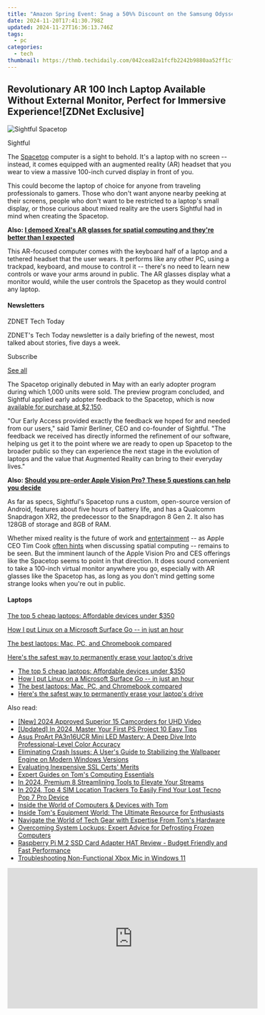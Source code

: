 ```yaml
---
title: "Amazon Spring Event: Snag a 50%% Discount on the Samsung Odyssey G7 Gaming Screen - Limited-Time Offer"
date: 2024-11-20T17:41:30.798Z
updated: 2024-11-27T16:36:13.746Z
tags:
  - pc
categories:
  - tech
thumbnail: https://thmb.techidaily.com/042cea82a1fcfb2242b9880aa52ff1cf0cb7e4c3cd3e6dc3d81f2870623c2d81.jpg
---
```


## Revolutionary AR 100 Inch Laptop Available Without External Monitor, Perfect for Immersive Experience![ZDNet Exclusive]

![Sightful Spacetop](https://www.zdnet.com/a/img/resize/7ff64b211bccdae9e023f61cf988dce7f8e58804/2024/01/18/92490641-9e15-4cbc-b3d4-66c68141e43c/spacetop.jpg?auto=webp&width=1280)

Sightful

The [Spacetop](https://sightful.com/) computer is a sight to behold. It's a laptop with no screen -- instead, it comes equipped with an augmented reality (AR) headset that you wear to view a massive 100-inch curved display in front of you. 

This could become the laptop of choice for anyone from traveling professionals to gamers. Those who don't want anyone nearby peeking at their screens, people who don't want to be restricted to a laptop's small display, or those curious about mixed reality are the users Sightful had in mind when creating the Spacetop. 

**Also: [I demoed Xreal's AR glasses for spatial computing and they're better than I expected](https://www.zdnet.com/article/i-demoed-xreals-ar-glasses-for-spatial-computing-and-theyre-better-than-i-expected/)**

This AR-focused computer comes with the keyboard half of a laptop and a tethered headset that the user wears. It performs like any other PC, using a trackpad, keyboard, and mouse to control it -- there's no need to learn new controls or wave your arms around in public. The AR glasses display what a monitor would, while the user controls the Spacetop as they would control any laptop.

#### Newsletters

ZDNET Tech Today

ZDNET's Tech Today newsletter is a daily briefing of the newest, most talked about stories, five days a week.

 Subscribe

[See all](https://www.zdnet.com/newsletters/)

The Spacetop originally debuted in May with an early adopter program during which 1,000 units were sold. The preview program concluded, and Sightful applied early adopter feedback to the Spacetop, which is now [available for purchase at $2,150](https://sightful.com/).

"Our Early Access provided exactly the feedback we hoped for and needed from our users," said Tamir Berliner, CEO and co-founder of Sightful. "The feedback we received has directly informed the refinement of our software, helping us get it to the point where we are ready to open up Spacetop to the broader public so they can experience the next stage in the evolution of laptops and the value that Augmented Reality can bring to their everyday lives."

**Also: [Should you pre-order Apple Vision Pro? These 5 questions can help you decide](https://www.zdnet.com/article/apple-vision-pro-should-you-pre-order/)**

As far as specs, Sightful's Spacetop runs a custom, open-source version of Android, features about five hours of battery life, and has a Qualcomm Snapdragon XR2, the predecessor to the Snapdragon 8 Gen 2\. It also has 128GB of storage and 8GB of RAM. 

Whether mixed reality is the future of work and [entertainment](https://www.zdnet.com/article/apple-is-now-marketing-vision-pro-as-the-ultimate-entertainment-device/) \-- as Apple CEO Tim Cook [often hints](https://www.zdnet.com/article/apple-vision-pro-in-stores-february-2-pre-orders-start-january-19/) when discussing spatial computing -- remains to be seen. But the imminent launch of the Apple Vision Pro and CES offerings like the Spacetop seems to point in that direction. It does sound convenient to take a 100-inch virtual monitor anywhere you go, especially with AR glasses like the Spacetop has, as long as you don't mind getting some strange looks when you're out in public. 

#### Laptops

[The top 5 cheap laptops: Affordable devices under $350](https://www.zdnet.com/article/best-cheap-laptop/ "The top 5 cheap laptops: Affordable devices under $350")

[How I put Linux on a Microsoft Surface Go -- in just an hour](https://www.zdnet.com/article/how-i-put-linux-on-a-microsoft-surface-go-in-just-an-hour/ "How I put Linux on a Microsoft Surface Go -- in just an hour")

[The best laptops: Mac, PC, and Chromebook compared](https://www.zdnet.com/article/best-laptop/ "The best laptops: Mac, PC, and Chromebook compared")

[Here's the safest way to permanently erase your laptop's drive](https://www.zdnet.com/article/wiping-a-windows-laptop-heres-the-safest-free-way-to-erase-your-personal-data/ "Here's the safest way to permanently erase your laptop's drive")

* [The top 5 cheap laptops: Affordable devices under $350](https://www.zdnet.com/article/best-cheap-laptop/ "The top 5 cheap laptops: Affordable devices under $350")
* [How I put Linux on a Microsoft Surface Go -- in just an hour](https://www.zdnet.com/article/how-i-put-linux-on-a-microsoft-surface-go-in-just-an-hour/ "How I put Linux on a Microsoft Surface Go -- in just an hour")
* [The best laptops: Mac, PC, and Chromebook compared](https://www.zdnet.com/article/best-laptop/ "The best laptops: Mac, PC, and Chromebook compared")
* [Here's the safest way to permanently erase your laptop's drive](https://www.zdnet.com/article/wiping-a-windows-laptop-heres-the-safest-free-way-to-erase-your-personal-data/ "Here's the safest way to permanently erase your laptop's drive")

<ins class="adsbygoogle"
     style="display:block"
     data-ad-format="autorelaxed"
     data-ad-client="ca-pub-7571918770474297"
     data-ad-slot="1223367746"></ins>

<ins class="adsbygoogle"
     style="display:block"
     data-ad-client="ca-pub-7571918770474297"
     data-ad-slot="8358498916"
     data-ad-format="auto"
     data-full-width-responsive="true"></ins>

<span class="atpl-alsoreadstyle">Also read:</span>
<div><ul>
<li><a href="https://fox-cloud.techidaily.com/new-2024-approved-superior-15-camcorders-for-uhd-video/"><u>[New] 2024 Approved Superior 15 Camcorders for UHD Video</u></a></li>
<li><a href="https://vp-tips.techidaily.com/updated-in-2024-master-your-first-ps-project-10-easy-tips/"><u>[Updated] In 2024, Master Your First PS Project 10 Easy Tips</u></a></li>
<li><a href="https://hardware-reviews.techidaily.com/asus-proart-pa3n16ucr-mini-led-mastery-a-deep-dive-into-professional-level-color-accuracy/"><u>Asus ProArt PA3n16UCR Mini LED Mastery: A Deep Dive Into Professional-Level Color Accuracy</u></a></li>
<li><a href="https://program-issues.techidaily.com/eliminating-crash-issues-a-users-guide-to-stabilizing-the-wallpaper-engine-on-modern-windows-versions/"><u>Eliminating Crash Issues: A User's Guide to Stabilizing the Wallpaper Engine on Modern Windows Versions</u></a></li>
<li><a href="https://buynow-help.techidaily.com/evaluating-inexpensive-ssl-certs-merits/"><u>Evaluating Inexpensive SSL Certs' Merits</u></a></li>
<li><a href="https://hardware-reviews.techidaily.com/expert-guides-on-toms-computing-essentials/"><u>Expert Guides on Tom's Computing Essentials</u></a></li>
<li><a href="https://extra-guidance.techidaily.com/in-2024-premium-8-streamlining-tools-to-elevate-your-streams/"><u>In 2024, Premium 8 Streamlining Tools to Elevate Your Streams</u></a></li>
<li><a href="https://unlock-android.techidaily.com/in-2024-top-4-sim-location-trackers-to-easily-find-your-lost-tecno-pop-7-pro-device-by-drfone-android/"><u>In 2024, Top 4 SIM Location Trackers To Easily Find Your Lost Tecno Pop 7 Pro Device</u></a></li>
<li><a href="https://hardware-reviews.techidaily.com/inside-the-world-of-computers-and-devices-with-tom/"><u>Inside the World of Computers & Devices with Tom</u></a></li>
<li><a href="https://hardware-reviews.techidaily.com/inside-toms-equipment-world-the-ultimate-resource-for-enthusiasts/"><u>Inside Tom's Equipment World: The Ultimate Resource for Enthusiasts</u></a></li>
<li><a href="https://hardware-reviews.techidaily.com/navigate-the-world-of-tech-gear-with-expertise-from-toms-hardware/"><u>Navigate the World of Tech Gear with Expertise From Tom's Hardware</u></a></li>
<li><a href="https://win-howtos.techidaily.com/overcoming-system-lockups-expert-advice-for-defrosting-frozen-computers/"><u>Overcoming System Lockups: Expert Advice for Defrosting Frozen Computers</u></a></li>
<li><a href="https://hardware-reviews.techidaily.com/raspberry-pi-m2-ssd-card-adapter-hat-review-budget-friendly-and-fast-performance/"><u>Raspberry Pi M.2 SSD Card Adapter HAT Review - Budget Friendly and Fast Performance</u></a></li>
<li><a href="https://win11.techidaily.com/troubleshooting-non-functional-xbox-mic-in-windows-11/"><u>Troubleshooting Non-Functional Xbox Mic in Windows 11</u></a></li>
</ul></div>

<!-- affiliate ads begin -->
<iframe width="560" height="315" src="https://www.youtube.com/embed/JNxZ4Z6BVCg?si=522oz1OPSQDhNYWT&autoplay=1" title="YouTube video player" frameborder="0" allow="accelerometer; autoplay; clipboard-write; encrypted-media; gyroscope; picture-in-picture; web-share" referrerpolicy="strict-origin-when-cross-origin" allowfullscreen></iframe>
<!-- affiliate ads end -->

